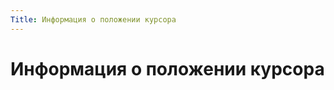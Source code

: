 ```yaml
---
Title: Информация о положении курсора
---
```



Информация о положении курсора
==============================

<!-- TOC -->
